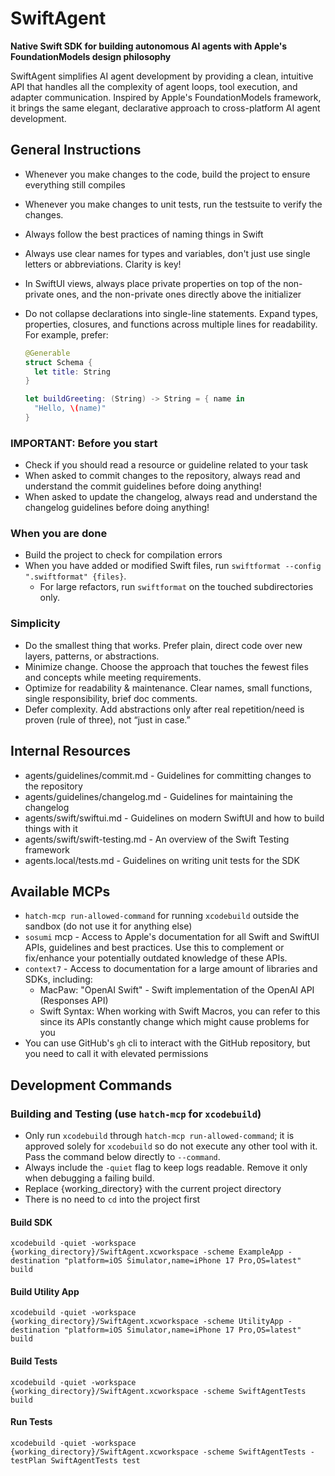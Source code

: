 # SwiftAgent

**Native Swift SDK for building autonomous AI agents with Apple's FoundationModels design philosophy**

SwiftAgent simplifies AI agent development by providing a clean, intuitive API that handles all the complexity of agent loops, tool execution, and adapter communication. Inspired by Apple's FoundationModels framework, it brings the same elegant, declarative approach to cross-platform AI agent development.

## General Instructions

- Whenever you make changes to the code, build the project to ensure everything still compiles
- Whenever you make changes to unit tests, run the testsuite to verify the changes.
- Always follow the best practices of naming things in Swift
- Always use clear names for types and variables, don't just use single letters or abbreviations. Clarity is key!
- In SwiftUI views, always place private properties on top of the non-private ones, and the non-private ones directly above the initializer
- Do not collapse declarations into single-line statements. Expand types, properties, closures, and functions across multiple lines for readability. For example, prefer:

  ```swift
  @Generable
  struct Schema {
    let title: String
  }

  let buildGreeting: (String) -> String = { name in
    "Hello, \(name)"
  }
  ```

### **IMPORTANT**: Before you start

- Check if you should read a resource or guideline related to your task
- When asked to commit changes to the repository, always read and understand the commit guidelines before doing anything!
- When asked to update the changelog, always read and understand the changelog guidelines before doing anything!

### When you are done

- Build the project to check for compilation errors
- When you have added or modified Swift files, run `swiftformat --config ".swiftformat" {files}`.
  - For large refactors, run `swiftformat` on the touched subdirectories only.

### Simplicity

- Do the smallest thing that works. Prefer plain, direct code over new layers, patterns, or abstractions.
- Minimize change. Choose the approach that touches the fewest files and concepts while meeting requirements.
- Optimize for readability & maintenance. Clear names, small functions, single responsibility, brief doc comments.
- Defer complexity. Add abstractions only after real repetition/need is proven (rule of three), not “just in case.”

## Internal Resources

- agents/guidelines/commit.md - Guidelines for committing changes to the repository
- agents/guidelines/changelog.md - Guidelines for maintaining the changelog
- agents/swift/swiftui.md - Guidelines on modern SwiftUI and how to build things with it
- agents/swift/swift-testing.md - An overview of the Swift Testing framework
- agents.local/tests.md - Guidelines on writing unit tests for the SDK

## Available MCPs

- `hatch-mcp run-allowed-command` for running `xcodebuild` outside the sandbox (do not use it for anything else)
- `sosumi` mcp - Access to Apple's documentation for all Swift and SwiftUI APIs, guidelines and best practices. Use this to complement or fix/enhance your potentially outdated knowledge of these APIs.
- `context7` - Access to documentation for a large amount of libraries and SDKs, including:
  - MacPaw: "OpenAI Swift" - Swift implementation of the OpenAI API (Responses API)
  - Swift Syntax: When working with Swift Macros, you can refer to this since its APIs constantly change which might cause problems for you
- You can use GitHub's `gh` cli to interact with the GitHub repository, but you need to call it with elevated permissions

## Development Commands

### Building and Testing (use `hatch-mcp` for `xcodebuild`)

- Only run `xcodebuild` through `hatch-mcp run-allowed-command`; it is approved solely for `xcodebuild` so do not execute any other tool with it. Pass the command below directly to `--command`.
- Always include the `-quiet` flag to keep logs readable. Remove it only when debugging a failing build.
- Replace {working_directory} with the current project directory
- There is no need to `cd` into the project first

#### Build SDK

```
xcodebuild -quiet -workspace {working_directory}/SwiftAgent.xcworkspace -scheme ExampleApp -destination "platform=iOS Simulator,name=iPhone 17 Pro,OS=latest" build
```

#### Build Utility App

```
xcodebuild -quiet -workspace {working_directory}/SwiftAgent.xcworkspace -scheme UtilityApp -destination "platform=iOS Simulator,name=iPhone 17 Pro,OS=latest" build
```

#### Build Tests

```
xcodebuild -quiet -workspace {working_directory}/SwiftAgent.xcworkspace -scheme SwiftAgentTests build
```

#### Run Tests

```
xcodebuild -quiet -workspace {working_directory}/SwiftAgent.xcworkspace -scheme SwiftAgentTests -testPlan SwiftAgentTests test
```
